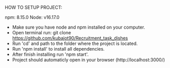 HOW TO SETUP PROJECT:

npm: 8.15.0
Node: v16.17.0

- Make sure you have node and npm installed on your computer.
- Open terminal run: git clone https://github.com/kubajot90/Recruitment_task_dishes
- Run 'cd' and path to the folder where the project is located.
- Run 'npm install' to install all dependencies.
- After finish installing run 'npm start'.
- Project should automaticly open in your browser (http://localhost:3000/)
